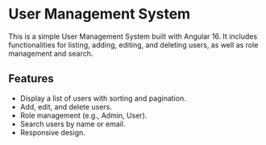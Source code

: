 # User Management System

This is a simple User Management System built with Angular 16. It includes functionalities for listing, adding, editing, and deleting users, as well as role management and search.

## Features

- Display a list of users with sorting and pagination.
- Add, edit, and delete users.
- Role management (e.g., Admin, User).
- Search users by name or email.
- Responsive design.